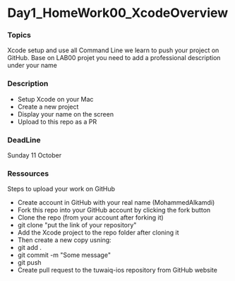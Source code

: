 # Day1_HomeWork00_XcodeOverview

###  Topics

Xcode setup and use all Command Line we learn to push your project on GitHub. Base on LAB00 projet you need to add a professional description under your name

### Description

* Setup Xcode on your Mac
* Create a new project
* Display your name on the screen
* Upload to this repo as a PR

### DeadLine

Sunday 11 October

### Ressources

Steps to upload your work on GitHub

* Create account in GitHub with your real name (MohammedAlkamdi)
* Fork this repo into your GitHub account by clicking the fork button
* Clone the repo (from your account after forking it)
* git clone "put the link of your repository"
* Add the Xcode project to the repo folder after cloning it
* Then create a new copy usning:
* git add .
* git commit -m "Some message"
* git push
* Create pull request to the tuwaiq-ios repository from GitHub website
